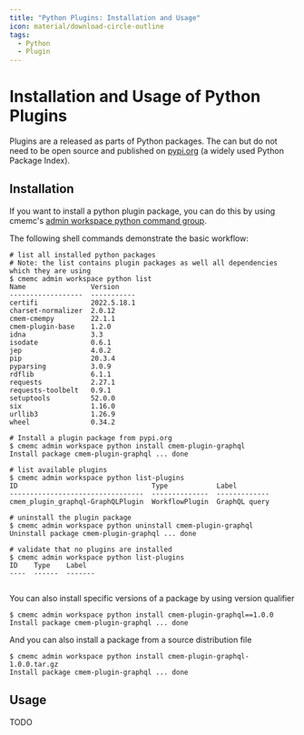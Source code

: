 ```yaml
---
title: "Python Plugins: Installation and Usage"
icon: material/download-circle-outline
tags:
  - Python
  - Plugin
---
```

# Installation and Usage of Python Plugins

Plugins are a released as parts of Python packages.
The can but do not need to be open source and published on [pypi.org](https://pypi.org/search/?q=%22cmem-plugin-%22) (a widely used Python Package Index).

## Installation

If you want to install a python plugin package, you can do this by using cmemc's [admin workspace python command group](../../automate/cmemc-command-line-interface/command-reference/admin/workspace/python/index.md).

The following shell commands demonstrate the basic workflow:

```shell-session
# list all installed python packages
# Note: the list contains plugin packages as well all dependencies which they are using
$ cmemc admin workspace python list
Name                Version
------------------  -----------
certifi             2022.5.18.1
charset-normalizer  2.0.12
cmem-cmempy         22.1.1
cmem-plugin-base    1.2.0
idna                3.3
isodate             0.6.1
jep                 4.0.2
pip                 20.3.4
pyparsing           3.0.9
rdflib              6.1.1
requests            2.27.1
requests-toolbelt   0.9.1
setuptools          52.0.0
six                 1.16.0
urllib3             1.26.9
wheel               0.34.2

# Install a plugin package from pypi.org
$ cmemc admin workspace python install cmem-plugin-graphql
Install package cmem-plugin-graphql ... done

# list available plugins
$ cmemc admin workspace python list-plugins
ID                                 Type            Label
---------------------------------  --------------  -------------
cmem_plugin_graphql-GraphQLPlugin  WorkflowPlugin  GraphQL query

# uninstall the plugin package
$ cmemc admin workspace python uninstall cmem-plugin-graphql
Uninstall package cmem-plugin-graphql ... done

# validate that no plugins are installed
$ cmemc admin workspace python list-plugins
ID    Type    Label
----  ------  -------


```

You can also install specific versions of a package by using version qualifier

```shell-session
$ cmemc admin workspace python install cmem-plugin-graphql==1.0.0
Install package cmem-plugin-graphql ... done
```

And you can also install a package from a source distribution file

```shell-session
$ cmemc admin workspace python install cmem-plugin-graphql-1.0.0.tar.gz
Install package cmem-plugin-graphql ... done
```

## Usage

TODO
